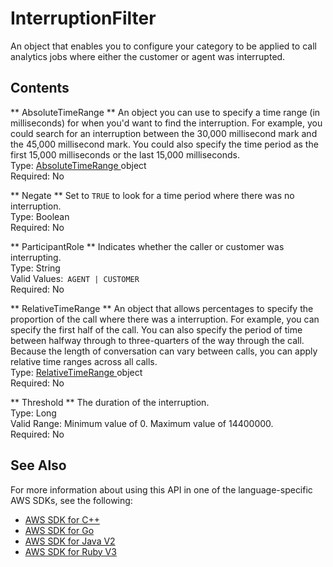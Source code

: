 # InterruptionFilter<a name="API_InterruptionFilter"></a>

An object that enables you to configure your category to be applied to call analytics jobs where either the customer or agent was interrupted\.

## Contents<a name="API_InterruptionFilter_Contents"></a>

 ** AbsoluteTimeRange **   <a name="transcribe-Type-InterruptionFilter-AbsoluteTimeRange"></a>
An object you can use to specify a time range \(in milliseconds\) for when you'd want to find the interruption\. For example, you could search for an interruption between the 30,000 millisecond mark and the 45,000 millisecond mark\. You could also specify the time period as the first 15,000 milliseconds or the last 15,000 milliseconds\.   
Type: [ AbsoluteTimeRange ](API_AbsoluteTimeRange.md) object  
Required: No

 ** Negate **   <a name="transcribe-Type-InterruptionFilter-Negate"></a>
Set to `TRUE` to look for a time period where there was no interruption\.  
Type: Boolean  
Required: No

 ** ParticipantRole **   <a name="transcribe-Type-InterruptionFilter-ParticipantRole"></a>
Indicates whether the caller or customer was interrupting\.  
Type: String  
Valid Values:` AGENT | CUSTOMER`   
Required: No

 ** RelativeTimeRange **   <a name="transcribe-Type-InterruptionFilter-RelativeTimeRange"></a>
An object that allows percentages to specify the proportion of the call where there was a interruption\. For example, you can specify the first half of the call\. You can also specify the period of time between halfway through to three\-quarters of the way through the call\. Because the length of conversation can vary between calls, you can apply relative time ranges across all calls\.  
Type: [ RelativeTimeRange ](API_RelativeTimeRange.md) object  
Required: No

 ** Threshold **   <a name="transcribe-Type-InterruptionFilter-Threshold"></a>
The duration of the interruption\.  
Type: Long  
Valid Range: Minimum value of 0\. Maximum value of 14400000\.  
Required: No

## See Also<a name="API_InterruptionFilter_SeeAlso"></a>

For more information about using this API in one of the language\-specific AWS SDKs, see the following:
+  [ AWS SDK for C\+\+](https://docs.aws.amazon.com/goto/SdkForCpp/transcribe-2017-10-26/InterruptionFilter) 
+  [ AWS SDK for Go](https://docs.aws.amazon.com/goto/SdkForGoV1/transcribe-2017-10-26/InterruptionFilter) 
+  [ AWS SDK for Java V2](https://docs.aws.amazon.com/goto/SdkForJavaV2/transcribe-2017-10-26/InterruptionFilter) 
+  [ AWS SDK for Ruby V3](https://docs.aws.amazon.com/goto/SdkForRubyV3/transcribe-2017-10-26/InterruptionFilter) 